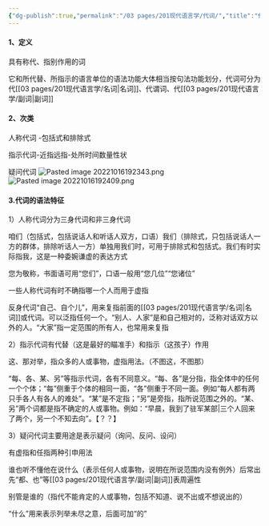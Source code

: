 ```yaml
---
{"dg-publish":true,"permalink":"/03 pages/201现代语言学/代词/","title":"代词","created":"2024-11-30T20:46:26.449+08:00","updated":"2025-03-02T15:03:21.606+08:00"}
---
```


#### 1、定义

具有称代、指别作用的词

它和所代替、所指示的语言单位的语法功能大体相当按句法功能划分，代词可分为代[[03 pages/201现代语言学/名词\|名词]]、代谓词、代[[03 pages/201现代语言学/副词\|副词]]

#### 2、次类

人称代词 -包括式和排除式

指示代词-近指远指-处所时间数量性状

疑问代词
![Pasted image 20221016192343.png](/img/user/09%20settings/Z%20attachment/Pasted%20image%2020221016192343.png)
![Pasted image 20221016192409.png](/img/user/09%20settings/Z%20attachment/Pasted%20image%2020221016192409.png)
#### 3.代词的语法特征

1）人称代词分为三身代词和非三身代词

咱们（包括式，包括说话人和听话人双方，口语）我们（排除式，只包括说话人一方的群体，排除听话人一方）单独用我们时，可用于排除式和包括式。我们有时实际指我，这是一种委婉谦虚的表达方式

您为敬称，书面语可用“您们”，口语一般用“您几位”“您诸位”

一些人称代词有时不确指哪一个人而用于虚指

反身代词“自己、自个儿”，用来复指前面的[[03 pages/201现代语言学/名词\|名词]]或代词。可以泛指任何一个。“别人、人家”是和自己相对的，泛称对话双方以外的人。“大家”指一定范围的所有人，也常用来复指

2）指示代词有代替（这是最好的瞄准手）和指示（这孩子）作用

这、那对举，指众多的人或事物，虚指用法。（不图这，不图那）

“每、各、某、另”等指示代词，各有不同意义。“每、各”是分指，指全体中的任何一个个体；“每”侧重于个体的相同一面，“各”侧重于不同一面。例如“每人都有两只手各人有各人的难处”。“某”是不定指；“另”是旁指，指所说范围之外的。“某、另”两个词都是指不确定的人或事物。例如：“早晨，我到了驻军某部|三个人回来了两个，另一个不知去向”。【？？】

3）疑问代词主要用途是表示疑问（询问、反问、设问）

有虚指和任指两种引申用法

谁也听不懂他在说什么（表示任何人或事物，说明在所说范围内没有例外）后常出先“都、也”等[[03 pages/201现代语言学/副词\|副词]]表周遍性

别管是谁的（指代不能肯定的人或事物，包括不知道、说不出或不想说出的）

“什么”用来表示列举未尽之意，后面可加“的”